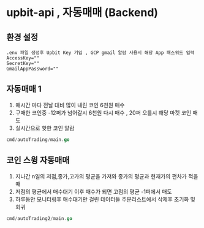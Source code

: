 # upbit-api , 자동매매 (Backend)

## 환경 설정
```
.env 파일 생성후 Upbit Key 기입 , GCP gmail 알람 사용시 해당 App 패스워드 입력
AccessKey=""
SecretKey=""
GmailAppPassword=""
```

## 자동매매 1

1. 매시간 마다 전날 대비 많이 내린 코인 6천원 매수
2. 구매한 코인중 -12퍼가 넘어갈시 6천원 다시 매수 , 20퍼 오를시 해당 마켓 코인 매도
3. 실시간으로 핫한 코인 알람

```go
cmd/autoTrading/main.go
```

## 코인 스윙 자동매매

1. 지나간 n일의 저점,종가,고가의 평균을 가져와 종가의 평균과 현재가의 편차가 적을때
2. 저점의 평균에서 매수대기 이후 매수가 되면 고점의 평균 -1퍼에서 매도
3. 하루동안 모니터링후 매수대기만 걸린 데이터들 주문리스트에서 삭제후 초기화 및 회귀

```go
cmd/autoTrading2/main.go
```